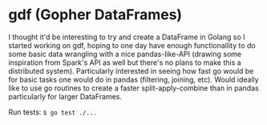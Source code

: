 # gdf (Gopher DataFrames)

I thought it'd be interesting to try and create a DataFrame in Golang so I started working on gdf, hoping to one day have enough functionallity to do some basic data wrangling with a nice pandas-like-API (drawing some inspiration from Spark's API as well but there's no plans to make this a distributed system). Particularly interested in seeing how fast go would be for basic tasks one would do in pandas (filtering, joining, etc). Would ideally like to use go routines to create a faster split-apply-combine than in pandas particularly for larger DataFrames.

Run tests: `$ go test ./...`
